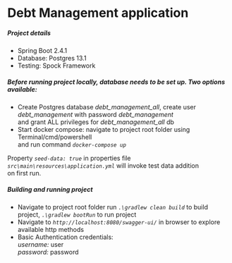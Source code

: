 # Debt Management application

##### Project details
- Spring Boot 2.4.1
- Database: Postgres 13.1
- Testing: Spock Framework

##### Before running project locally, database needs to be set up. Two options available:
- Create Postgres database *debt_management_all*, create user *debt_management* with password *debt_management*\
 and grant ALL privileges for *debt_management_all* db
- Start docker compose: navigate to project root folder using Terminal/cmd/powershell\
 and run command *`docker-compose up`*

Property *`seed-data: true`* in properties file *`src\main\resources\application.yml`* will invoke test data addition\
 on first run.

##### Building and running project
- Navigate to project root folder run *`.\gradlew clean build`* to build project, *`.\gradlew bootRun`* to run project
- Navigate to *`http://localhost:8080/swagger-ui/`* in browser to explore available http methods
- Basic Authentication credentials:\
*username:* user\
*password:* password

